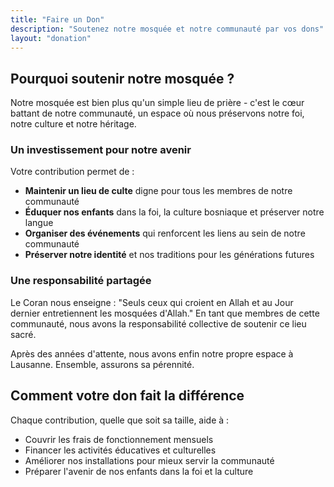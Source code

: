```yaml
---
title: "Faire un Don"
description: "Soutenez notre mosquée et notre communauté par vos dons"
layout: "donation"
---
```


## Pourquoi soutenir notre mosquée ?

Notre mosquée est bien plus qu'un simple lieu de prière - c'est le cœur battant de notre communauté, un espace où nous préservons notre foi, notre culture et notre héritage.

### Un investissement pour notre avenir

Votre contribution permet de :

- **Maintenir un lieu de culte** digne pour tous les membres de notre communauté
- **Éduquer nos enfants** dans la foi, la culture bosniaque et préserver notre langue
- **Organiser des événements** qui renforcent les liens au sein de notre communauté
- **Préserver notre identité** et nos traditions pour les générations futures

### Une responsabilité partagée

Le Coran nous enseigne : "Seuls ceux qui croient en Allah et au Jour dernier entretiennent les mosquées d'Allah." En tant que membres de cette communauté, nous avons la responsabilité collective de soutenir ce lieu sacré.

Après des années d'attente, nous avons enfin notre propre espace à Lausanne. Ensemble, assurons sa pérennité.

## Comment votre don fait la différence

Chaque contribution, quelle que soit sa taille, aide à :

- Couvrir les frais de fonctionnement mensuels
- Financer les activités éducatives et culturelles
- Améliorer nos installations pour mieux servir la communauté
- Préparer l'avenir de nos enfants dans la foi et la culture

